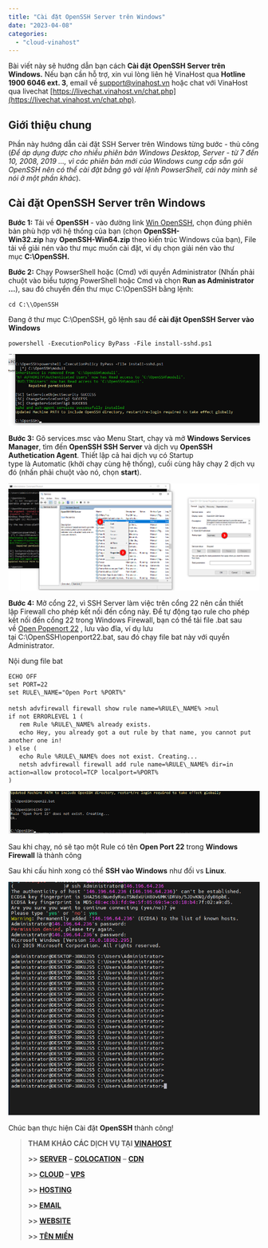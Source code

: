 ```yaml
---
title: "Cài đặt OpenSSH Server trên Windows"
date: "2023-04-08"
categories: 
  - "cloud-vinahost"
---
```


Bài viết này sẽ hướng dẫn bạn cách **Cài đặt OpenSSH Server trên Windows.** Nếu bạn cần hỗ trợ, xin vui lòng liên hệ VinaHost qua **Hotline 1900 6046 ext. 3**, email về [support@vinahost.vn](mailto:support@vinahost.vn) hoặc chat với VinaHost qua livechat [https://livechat.vinahost.vn/chat.php](https://livechat.vinahost.vn/chat.php).

## Giới thiệu chung

Phần này hướng dẫn cài đặt SSH Server trên Windows từng bước - thủ công (_Để áp dụng được cho nhiều phiên bản Windows Desktop, Server - từ 7 đến 10, 2008, 2019 ..., vì các phiên bản mới của Windows cung cấp sẵn gói OpenSSH nên có thể cài đặt bằng gõ vài lệnh PowserShell, cái này mình sẽ nói ở một phần khác_).

## Cài đặt OpenSSH Server trên Windows

**Bước 1:** Tải về **OpenSSH** - vào đường link [Win OpenSSH](https://github.com/PowerShell/Win32-OpenSSH/releases), chọn đúng phiên bản phù hợp với hệ thống của bạn (chọn **OpenSSH-Win32.zip** hay **OpenSSH-Win64.zip** theo kiến trúc Windows của bạn), File tải về giải nén vào thư mục muốn cài đặt, ví dụ chọn giải nén vào thư mục **C:\\OpenSSH.**

**Bước 2:** Chạy PowserShell hoặc (Cmd) với quyền Administrator (Nhấn phải chuột vào biểu tượng PowerShell hoặc Cmd và chọn **Run as Administrator ...**), sau đó chuyển đến thư mục C:\\OpenSSH bằng lệnh:

    cd C:\\OpenSSH

Đang ở thư mục C:\\OpenSSH, gõ lệnh sau để **cài đặt OpenSSH Server vào Windows**

    powershell -ExecutionPolicy ByPass -File install-sshd.ps1

![Cài đặt OpenSSH](images/cai-dat-openssh-server-tren-windows-1-1.png)

**Bước 3:** Gõ services.msc vào Menu Start, chạy và mở **Windows Services Manager**, tìm đến **OpenSSH SSH Server** và dịch vụ **OpenSSH Authetication Agent**. Thiết lập cả hai dịch vụ có Startup type là Automatic (khởi chạy cùng hệ thống), cuối cùng hãy chạy 2 dịch vụ đó (nhấn phải chuột vào nó, chọn **start**).

![Cài đặt OpenSSH](images/cai-dat-openssh-server-tren-windows-2-1.png)

**Bước 4:** Mở cổng 22, vì SSH Server làm việc trên cổng 22 nên cần thiết lập Firewall cho phép kết nối đến cổng này. Để tự động tạo rule cho phép kết nối đến cổng 22 trong Windows Firewall, bạn có thể tải file .bat sau về [Open Popenort 22](https://raw.githubusercontent.com/xuanthulabnet/learn-ssh/master/openport22.bat) , lưu vào đĩa, ví dụ lưu tại C:\\OpenSSH\\openport22.bat, sau đó chạy file bat này với quyền Administrator.

Nội dung file bat

    ECHO OFF
    set PORT=22
    set RULE\_NAME="Open Port %PORT%"

    netsh advfirewall firewall show rule name=%RULE\_NAME% >nul
    if not ERRORLEVEL 1 (
       rem Rule %RULE\_NAME% already exists.
       echo Hey, you already got a out rule by that name, you cannot put another one in!
    ) else (
       echo Rule %RULE\_NAME% does not exist. Creating...
       netsh advfirewall firewall add rule name=%RULE\_NAME% dir=in action=allow protocol=TCP localport=%PORT%
    )

![Cài đặt OpenSSH](images/cai-dat-openssh-server-tren-windows-3-1.png)

Sau khi chạy, nó sẽ tạo một Rule có tên **Open Port 22** trong **Windows Firewall** là thành công

Sau khi cấu hình xong có thể **SSH vào Windows** như đối vs **Linux**.

![Cài đặt OpenSSH](images/cai-dat-openssh-server-tren-windows-4-1.png)

Chúc bạn thực hiện Cài đặt **OpenSSH** thành công!

> **THAM KHẢO CÁC DỊCH VỤ TẠI [VINAHOST](https://vinahost.vn/)**
> 
> **\>>** [**SERVER**](https://vinahost.vn/thue-may-chu-rieng/) **–** [**COLOCATION**](https://vinahost.vn/colocation.html) – [**CDN**](https://vinahost.vn/dich-vu-cdn-chuyen-nghiep)
> 
> **\>> [CLOUD](https://vinahost.vn/cloud-server-gia-re/) – [VPS](https://vinahost.vn/vps-ssd-chuyen-nghiep/)**
> 
> **\>> [HOSTING](https://vinahost.vn/wordpress-hosting)**
> 
> **\>> [EMAIL](https://vinahost.vn/email-hosting)**
> 
> **\>> [WEBSITE](http://vinawebsite.vn/)**
> 
> **\>> [TÊN MIỀN](https://vinahost.vn/ten-mien-gia-re/)**
